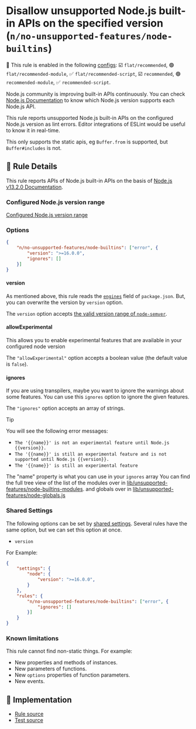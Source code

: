# Disallow unsupported Node.js built-in APIs on the specified version (`n/no-unsupported-features/node-builtins`)

💼 This rule is enabled in the following [configs](https://github.com/eslint-community/eslint-plugin-n#-configs): ☑️ `flat/recommended`, 🟢 `flat/recommended-module`, ✅ `flat/recommended-script`, ☑️ `recommended`, 🟢 `recommended-module`, ✅ `recommended-script`.

<!-- end auto-generated rule header -->

Node.js community is improving built-in APIs continuously.
You can check [Node.js Documentation](https://nodejs.org/api/) to know which Node.js version supports each Node.js API.

This rule reports unsupported Node.js built-in APIs on the configured Node.js version as lint errors.
Editor integrations of ESLint would be useful to know it in real-time.

This only supports the static apis, eg `Buffer.from` is supported, but `Buffer#includes` is not.

## 📖 Rule Details

This rule reports APIs of Node.js built-in APIs on the basis of [Node.js v13.2.0 Documentation](https://nodejs.org/docs/v13.2.0/api/).

### Configured Node.js version range

[Configured Node.js version range](https://github.com/eslint-community/eslint-plugin-n/tree/README.md#configured-nodejs-version-range)

### Options

```json
{
    "n/no-unsupported-features/node-builtins": ["error", {
        "version": ">=16.0.0",
        "ignores": []
    }]
}
```

#### version

As mentioned above, this rule reads the [`engines`] field of `package.json`.
But, you can overwrite the version by `version` option.

The `version` option accepts [the valid version range of `node-semver`](https://github.com/npm/node-semver#range-grammar).

#### allowExperimental

This allows you to enable experimental features that are available in your configured node version

The `"allowExperimental"` option accepts a boolean value (the default value is `false`).

#### ignores

If you are using transpilers, maybe you want to ignore the warnings about some features.
You can use this `ignores` option to ignore the given features.

The `"ignores"` option accepts an array of strings.

> [!TIP]
> You will see the following error messages:
>
> - `The '{{name}}' is not an experimental feature until Node.js {{version}}.`
> - `The '{{name}}' is still an experimental feature and is not supported until Node.js {{version}}.`
> - `The '{{name}}' is still an experimental feature`
>
> The "name" property is what you can use in your `ignores` array
> You can find the full tree view of the list of the modules over in [lib/unsupported-features/node-builtins-modules](https://github.com/eslint-community/eslint-plugin-n/tree/HEAD/lib/unsupported-features/node-builtins-modules). and globals over in [lib/unsupported-features/node-globals.js](https://github.com/eslint-community/eslint-plugin-n/blob/HEAD/lib/unsupported-features/node-globals.js)

### Shared Settings

The following options can be set by [shared settings](http://eslint.org/docs/user-guide/configuring.html#adding-shared-settings).
Several rules have the same option, but we can set this option at once.

- `version`

For Example:

```json
{
    "settings": {
        "node": {
            "version": ">=16.0.0",
        }
    },
    "rules": {
        "n/no-unsupported-features/node-builtins": ["error", {
            "ignores": []
        }]
    }
}
```

### Known limitations

This rule cannot find non-static things.
For example:

- New properties and methods of instances.
- New parameters of functions.
- New `options` properties of function parameters.
- New events.

[`engines`]: https://docs.npmjs.com/files/package.json#engines

## 🔎 Implementation

- [Rule source](https://github.com/eslint-community/eslint-plugin-n/tree/lib/rules/no-unsupported-features/node-builtins.js)
- [Test source](https://github.com/eslint-community/eslint-plugin-n/tree/tests/lib/rules/no-unsupported-features/node-builtins.js)
